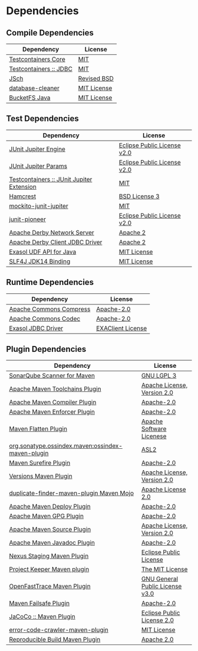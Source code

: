 <!-- @formatter:off -->
# Dependencies

## Compile Dependencies

| Dependency                  | License          |
| --------------------------- | ---------------- |
| [Testcontainers Core][0]    | [MIT][1]         |
| [Testcontainers :: JDBC][0] | [MIT][1]         |
| [JSch][2]                   | [Revised BSD][3] |
| [database-cleaner][4]       | [MIT License][5] |
| [BucketFS Java][6]          | [MIT License][7] |

## Test Dependencies

| Dependency                                     | License                          |
| ---------------------------------------------- | -------------------------------- |
| [JUnit Jupiter Engine][8]                      | [Eclipse Public License v2.0][9] |
| [JUnit Jupiter Params][8]                      | [Eclipse Public License v2.0][9] |
| [Testcontainers :: JUnit Jupiter Extension][0] | [MIT][1]                         |
| [Hamcrest][10]                                 | [BSD License 3][11]              |
| [mockito-junit-jupiter][12]                    | [MIT][13]                        |
| [junit-pioneer][14]                            | [Eclipse Public License v2.0][9] |
| [Apache Derby Network Server][15]              | [Apache 2][16]                   |
| [Apache Derby Client JDBC Driver][15]          | [Apache 2][16]                   |
| [Exasol UDF API for Java][17]                  | [MIT License][18]                |
| [SLF4J JDK14 Binding][19]                      | [MIT License][20]                |

## Runtime Dependencies

| Dependency                    | License                 |
| ----------------------------- | ----------------------- |
| [Apache Commons Compress][21] | [Apache-2.0][22]        |
| [Apache Commons Codec][23]    | [Apache-2.0][22]        |
| [Exasol JDBC Driver][24]      | [EXAClient License][25] |

## Plugin Dependencies

| Dependency                                              | License                               |
| ------------------------------------------------------- | ------------------------------------- |
| [SonarQube Scanner for Maven][26]                       | [GNU LGPL 3][27]                      |
| [Apache Maven Toolchains Plugin][28]                    | [Apache License, Version 2.0][22]     |
| [Apache Maven Compiler Plugin][29]                      | [Apache-2.0][22]                      |
| [Apache Maven Enforcer Plugin][30]                      | [Apache-2.0][22]                      |
| [Maven Flatten Plugin][31]                              | [Apache Software Licenese][22]        |
| [org.sonatype.ossindex.maven:ossindex-maven-plugin][32] | [ASL2][16]                            |
| [Maven Surefire Plugin][33]                             | [Apache-2.0][22]                      |
| [Versions Maven Plugin][34]                             | [Apache License, Version 2.0][22]     |
| [duplicate-finder-maven-plugin Maven Mojo][35]          | [Apache License 2.0][36]              |
| [Apache Maven Deploy Plugin][37]                        | [Apache-2.0][22]                      |
| [Apache Maven GPG Plugin][38]                           | [Apache-2.0][22]                      |
| [Apache Maven Source Plugin][39]                        | [Apache License, Version 2.0][22]     |
| [Apache Maven Javadoc Plugin][40]                       | [Apache-2.0][22]                      |
| [Nexus Staging Maven Plugin][41]                        | [Eclipse Public License][42]          |
| [Project Keeper Maven plugin][43]                       | [The MIT License][44]                 |
| [OpenFastTrace Maven Plugin][45]                        | [GNU General Public License v3.0][46] |
| [Maven Failsafe Plugin][47]                             | [Apache-2.0][22]                      |
| [JaCoCo :: Maven Plugin][48]                            | [Eclipse Public License 2.0][49]      |
| [error-code-crawler-maven-plugin][50]                   | [MIT License][51]                     |
| [Reproducible Build Maven Plugin][52]                   | [Apache 2.0][16]                      |

[0]: https://java.testcontainers.org
[1]: http://opensource.org/licenses/MIT
[2]: http://www.jcraft.com/jsch/
[3]: http://www.jcraft.com/jsch/LICENSE.txt
[4]: https://github.com/exasol/database-cleaner/
[5]: https://github.com/exasol/database-cleaner/blob/main/LICENSE
[6]: https://github.com/exasol/bucketfs-java/
[7]: https://github.com/exasol/bucketfs-java/blob/main/LICENSE
[8]: https://junit.org/junit5/
[9]: https://www.eclipse.org/legal/epl-v20.html
[10]: http://hamcrest.org/JavaHamcrest/
[11]: http://opensource.org/licenses/BSD-3-Clause
[12]: https://github.com/mockito/mockito
[13]: https://opensource.org/licenses/MIT
[14]: https://junit-pioneer.org/
[15]: http://db.apache.org/derby/
[16]: http://www.apache.org/licenses/LICENSE-2.0.txt
[17]: https://github.com/exasol/udf-api-java/
[18]: https://github.com/exasol/udf-api-java/blob/main/LICENSE
[19]: http://www.slf4j.org
[20]: http://www.opensource.org/licenses/mit-license.php
[21]: https://commons.apache.org/proper/commons-compress/
[22]: https://www.apache.org/licenses/LICENSE-2.0.txt
[23]: https://commons.apache.org/proper/commons-codec/
[24]: http://www.exasol.com/
[25]: https://repo1.maven.org/maven2/com/exasol/exasol-jdbc/24.1.0/exasol-jdbc-24.1.0-license.txt
[26]: http://sonarsource.github.io/sonar-scanner-maven/
[27]: http://www.gnu.org/licenses/lgpl.txt
[28]: https://maven.apache.org/plugins/maven-toolchains-plugin/
[29]: https://maven.apache.org/plugins/maven-compiler-plugin/
[30]: https://maven.apache.org/enforcer/maven-enforcer-plugin/
[31]: https://www.mojohaus.org/flatten-maven-plugin/
[32]: https://sonatype.github.io/ossindex-maven/maven-plugin/
[33]: https://maven.apache.org/surefire/maven-surefire-plugin/
[34]: https://www.mojohaus.org/versions/versions-maven-plugin/
[35]: https://basepom.github.io/duplicate-finder-maven-plugin
[36]: http://www.apache.org/licenses/LICENSE-2.0.html
[37]: https://maven.apache.org/plugins/maven-deploy-plugin/
[38]: https://maven.apache.org/plugins/maven-gpg-plugin/
[39]: https://maven.apache.org/plugins/maven-source-plugin/
[40]: https://maven.apache.org/plugins/maven-javadoc-plugin/
[41]: http://www.sonatype.com/public-parent/nexus-maven-plugins/nexus-staging/nexus-staging-maven-plugin/
[42]: http://www.eclipse.org/legal/epl-v10.html
[43]: https://github.com/exasol/project-keeper/
[44]: https://github.com/exasol/project-keeper/blob/main/LICENSE
[45]: https://github.com/itsallcode/openfasttrace-maven-plugin
[46]: https://www.gnu.org/licenses/gpl-3.0.html
[47]: https://maven.apache.org/surefire/maven-failsafe-plugin/
[48]: https://www.jacoco.org/jacoco/trunk/doc/maven.html
[49]: https://www.eclipse.org/legal/epl-2.0/
[50]: https://github.com/exasol/error-code-crawler-maven-plugin/
[51]: https://github.com/exasol/error-code-crawler-maven-plugin/blob/main/LICENSE
[52]: http://zlika.github.io/reproducible-build-maven-plugin

